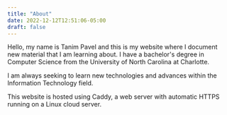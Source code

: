 ```yaml
---
title: "About"
date: 2022-12-12T12:51:06-05:00
draft: false
---
```


Hello, my name is Tanim Pavel and this is my website where I document new material that I am learning about.
I have a bachelor's degree in Computer Science from the University of North Carolina at Charlotte. 

I am always seeking to learn new technologies and advances within the Information Technology field.

This website is hosted using Caddy, a web server with automatic HTTPS running on a Linux cloud server.
